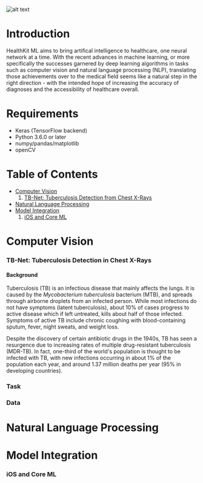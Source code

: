 ![alt text](https://github.com/cyrilzakka/HealthKit-ML/blob/master/banner.png)

# Introduction
HealthKit ML aims to bring artifical intelligence to healthcare, one neural network at a time. With the recent advances in machine learning, or more specifically the successes garnered by deep learning algorithms in tasks such as computer vision and natural language processing (NLP), translating those achievements over to the medical field seems like a natural step in the right direction - with the intended hope of increasing the accuracy of diagnoses and the accessibility of healthcare overall. 

# Requirements
- Keras (TensorFlow backend)
- Python 3.6.0 or later
- numpy/pandas/matplotlib
- openCV

# Table of Contents
- [Computer Vision](#computer-vision)
  1. [TB-Net: Tuberculosis Detection from Chest X-Rays](#tb-net-tuberculosis-detection-in-chest-x-rays)
- [Natural Language Processing](#natural-language-processing)
- [Model Integration](#model-integration)
  1. [iOS and Core ML](#ios-and-core-ml)

# Computer Vision
### TB-Net: Tuberculosis Detection in Chest X-Rays 
#### Background
Tuberculosis (TB) is an infectious disease that mainly affects the lungs. It is caused by the _Mycobacterium tuberculosis_  bacterium (MTB), and spreads through airborne droplets from an infected person. While most infections do not have symptoms (latent tuberculosis), about 10% of cases progress to active disease which if left untreated, kills about half of those infected. Symptoms of active TB include chronic coughing with blood-containing sputum, fever, night sweats, and weight loss.

Despite the discovery of certain antibiotic drugs in the 1940s, TB has seen a resurgence due to increasing rates of multiple drug-resistant tuberculosis (MDR-TB). In fact, one-third of the world's population is thought to be infected with TB, with new infections occurring in about 1% of the population each year, and around 1.37 million deaths per year (95% in developing countries).

### Task

### Data

# Natural Language Processing
# Model Integration
### iOS and Core ML 
